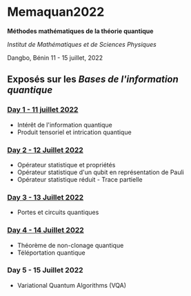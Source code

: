 # Memaquan2022
 **Méthodes mathématiques de la théorie quantique**

*Institut de Mathématiques et de Sciences Physiques*

Dangbo, Bénin    11 - 15 juillet, 2022

## Exposés sur les ***Bases de l'information quantique***

### [Day 1 - 11 juillet 2022](https://github.com/NanaEngo/Memaquan2022/blob/main/Memaquan2022%20-%20IQDay1.pdf)
* Intérêt de l'information quantique
* Produit tensoriel et intrication quantique

### [Day 2 - 12 Juillet 2022](https://github.com/NanaEngo/Memaquan2022/blob/main/Memaquan2022%20-%20IQDay2.pdf)
* Opérateur statistique et propriétés 
* Opérateur statistique d'un qubit en représentation de Pauli
* Opérateur statistique réduit - Trace partielle

### [Day 3 - 13 Juillet 2022](https://github.com/NanaEngo/Memaquan2022/blob/main/Memaquan2022%20-%20IQDay3.pdf)
* Portes et circuits quantiques 

### [Day 4 - 14 Juillet 2022](https://github.com/NanaEngo/Memaquan2022/blob/main/Memaquan2022%20-%20IQDay4.pdf)
* Théorème de non-clonage quantique
* Téléportation quantique 

### Day 5 - 15 Juillet 2022
* Variational Quantum Algorithms (VQA) 
